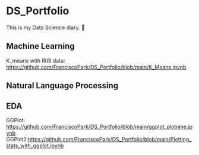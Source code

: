 # DS_Portfolio
This is my Data Science diary. 📔 
## Machine Learning
K_means with IRIS data: https://github.com/FranciscoPark/DS_Portfolio/blob/main/K_Means.ipynb

## Natural Language Processing


## EDA
GGPlot: https://github.com/FranciscoPark/DS_Portfolio/blob/main/ggplot_plotnine.ipynb
GGPlot2:https://github.com/FranciscoPark/DS_Portfolio/blob/main/Plotting_stats_with_ggplot.ipynb
